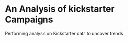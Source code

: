 # An Analysis of kickstarter Campaigns
Performing analysis on Kickstarter data to uncover trends
##
